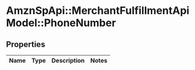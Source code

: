 # AmznSpApi::MerchantFulfillmentApiModel::PhoneNumber

## Properties
Name | Type | Description | Notes
------------ | ------------- | ------------- | -------------

